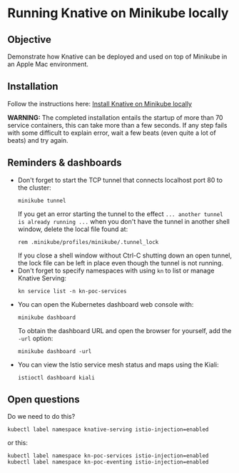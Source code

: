 # Running Knative on Minikube locally

## Objective

Demonstrate how Knative can be deployed and used on top of Minikube in an Apple Mac environment.

## Installation

Follow the instructions here: [Install Knative on Minikube locally](Installation.md)

**WARNING:** The completed installation entails the startup of more than 70 service containers, this can take more than 
a few seconds. If any step fails with some difficult to explain error, wait a few beats (even quite a lot of beats) and
try again.


## Reminders & dashboards

* Don't forget to start the TCP tunnel that connects localhost port 80 to the cluster:
  ```shell
  minikube tunnel
  ```
  If you get an error starting the tunnel to the effect `... another tunnel is already running ...` when you 
  don't have the tunnel in another shell window, delete the local file found at:
  ```shell
  rem .minikube/profiles/minikube/.tunnel_lock
  ```
  If you close a shell window without Ctrl-C shutting down an open tunnel, the lock file can be left in place even
  though the tunnel is not running.
* Don't forget to specify namespaces with using `kn` to list or manage Knative Serving:
  ```shell
  kn service list -n kn-poc-services
  ```
* You can open the Kubernetes dashboard web console with:
  ```shell
  minikube dashboard
  ```
  To obtain the dashboard URL and open the browser for yourself, add the `-url` option: 
  ```shell
  minikube dashboard -url
  ```
* You can view the Istio service mesh status and maps using the Kiali:
  ```shell
  istioctl dashboard kiali
  ```

## Open questions

Do we need to do this?

```shell
kubectl label namespace knative-serving istio-injection=enabled
```

or this:

```shell
kubectl label namespace kn-poc-services istio-injection=enabled
kubectl label namespace kn-poc-eventing istio-injection=enabled
```


